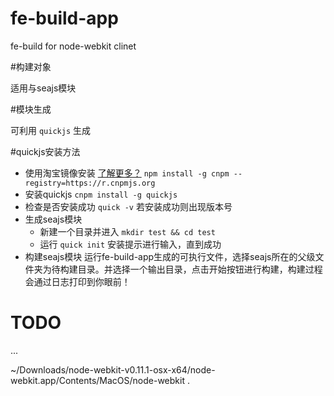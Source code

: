 # fe-build-app

fe-build for node-webkit clinet

#构建对象

适用与seajs模块

#模块生成

可利用 `quickjs` 生成

#quickjs安装方法

-  使用淘宝镜像安装 [了解更多？](http://cnpmjs.org/) `npm install -g cnpm --registry=https://r.cnpmjs.org`
-  安装quickjs `cnpm install -g quickjs`
-  检查是否安装成功 `quick -v` 若安装成功则出现版本号
- 生成seajs模块
  - 新建一个目录并进入 `mkdir test && cd test`
  - 运行 `quick init` 安装提示进行输入，直到成功
- 构建seajs模块
  运行fe-build-app生成的可执行文件，选择seajs所在的父级文件夹为待构建目录。并选择一个输出目录，点击开始按钮进行构建，构建过程会通过日志打印到你眼前！

# TODO
  ...
  

~/Downloads/node-webkit-v0.11.1-osx-x64/node-webkit.app/Contents/MacOS/node-webkit .

